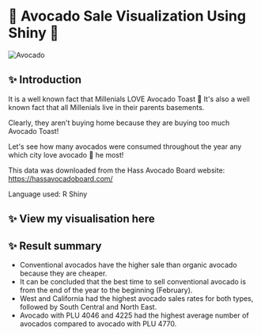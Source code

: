 # 🥑 Avocado Sale Visualization Using Shiny 🥑

![Avocado](https://user-images.githubusercontent.com/102011433/186786772-e68699a6-e2f8-4133-8ec7-69e8f0248f87.jpg)


## ✨ Introduction

It is a well known fact that Millenials LOVE Avocado Toast 🍞 It's also a well known fact that all Millenials live in their parents basements.

Clearly, they aren't buying home because they are buying too much Avocado Toast!

Let's see how many avocados were consumed throughout the year any which city love avocado 🥑 he most!

This data was downloaded from the Hass Avocado Board website: https://hassavocadoboard.com/

Language used: R Shiny

## ✨ View my visualisation here


## ✨ Result summary
- Conventional avocados have the higher sale than organic avocado because they are cheaper.
- It can be concluded that the best time to sell conventional avocado is from the end of the year to the beginning (February).
- West and California had the highest avocado sales rates for both types, followed by South Central and North East.
- Avocado with PLU 4046 and 4225 had the highest average number of avocados compared to avocado with PLU 4770.


